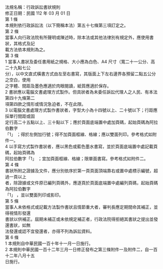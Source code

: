 法規名稱：行政訴訟書狀規則  
修正日期：民國 112 年 03 月 01 日  
第 1 條  
本規則依行政訴訟法（以下簡稱本法）第五十七條第三項訂定之。  
第 2 條  
當事人向行政法院有所聲明或陳述時，除本法或其他法律別有規定外，應使用書狀，其格式及記  
載方法依本規則為之。  
第 3 條  
1 當事人書狀及委任書用紙之規格、大小應為白色、A4 尺寸（寬二十一公分、高二十九點七公  
分），以中文直式橫書方式由左至右書寫，其版面上下左右邊界各預留二點五公分之空白，使用  
之字體、間距及墨色應適於肉眼閱讀，紙質應適於保存。  
2 書狀應以電腦文書處理方式製作。但具狀者為未委任訴訟代理人之人民、有本法第四十九條第二  
項第四款之情形或情況急迫者，不在此限。  
3 以電腦文書處理方式製作書狀者，字型大小為十四號以上、二十號以下；行距應採單行間距或固  
定行高二十五點以上、三十點以下；應於頁面底端置中處加頁碼，起始頁碼為阿拉伯數字  
「1」 ；得於左側加行號；得不加頁面框線、格線；應以雙面列印。參考格式如附件一。  
4 以手寫方式製作書狀者，應以黑色或藍色墨水書寫，並於頁面底端置中處記載頁碼，起始頁碼為  
阿拉伯數字「1」 ；宜加頁面框線、格線；限單面書寫。參考格式如附件二。  
第 4 條  
書狀所附之證據及文件，應分別依序於第一頁頁面頂端靠右或置中處標示編號，超過一頁以上  
者，除證據或文件原已編列頁碼外，應逐頁於頁面底端置中處編列頁碼，起始頁碼為阿拉伯數字  
「1」 ，並以雙面列印或影印。  
第 5 條  
當事人未依格式或記載方法製作書狀且情節重大者，審判長應定期間命其補正，並得視情形發還  
書狀以供補正。屆期未補正或未依規定補正者，行政法院得拒絕其書狀之提出並發還書狀，如無  
法發還或認不宜發還者，亦得不列為訴訟資料。  
第 6 條  
1 本規則自中華民國一百十年十一月一日施行。  
2 本規則中華民國一百十二年三月一日修正發布之第三條附件一及附件二，自一百十二年八月十五  
日施行。  


